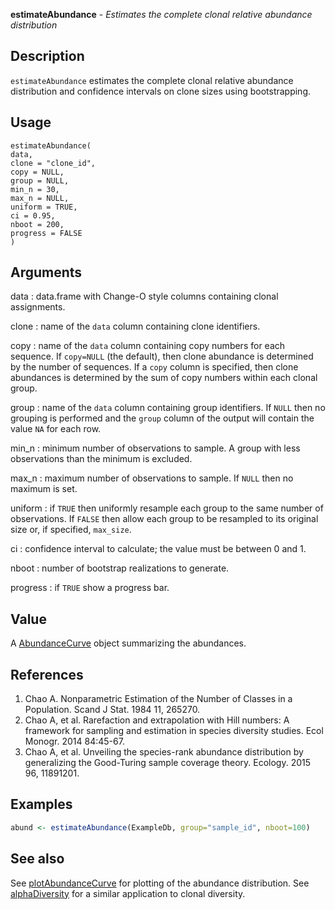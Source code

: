 **estimateAbundance** - *Estimates the complete clonal relative abundance distribution*

Description
--------------------

`estimateAbundance` estimates the complete clonal relative abundance distribution 
and confidence intervals on clone sizes using bootstrapping.


Usage
--------------------
```
estimateAbundance(
data,
clone = "clone_id",
copy = NULL,
group = NULL,
min_n = 30,
max_n = NULL,
uniform = TRUE,
ci = 0.95,
nboot = 200,
progress = FALSE
)
```

Arguments
-------------------

data
:   data.frame with Change-O style columns containing clonal assignments.

clone
:   name of the `data` column containing clone identifiers.

copy
:   name of the `data` column containing copy numbers for each 
sequence. If `copy=NULL` (the default), then clone abundance
is determined by the number of sequences. If a `copy` column
is specified, then clone abundances is determined by the sum of 
copy numbers within each clonal group.

group
:   name of the `data` column containing group identifiers. 
If `NULL` then no grouping is performed and the `group` 
column of the output will contain the value `NA` for each row.

min_n
:   minimum number of observations to sample.
A group with less observations than the minimum is excluded.

max_n
:   maximum number of observations to sample. If `NULL` then no 
maximum is set.

uniform
:   if `TRUE` then uniformly resample each group to the same 
number of observations. If `FALSE` then allow each group to
be resampled to its original size or, if specified, `max_size`.

ci
:   confidence interval to calculate; the value must be between 0 and 1.

nboot
:   number of bootstrap realizations to generate.

progress
:   if `TRUE` show a progress bar.




Value
-------------------

A [AbundanceCurve](AbundanceCurve-class.md) object summarizing the abundances.


References
-------------------


1. Chao A. Nonparametric Estimation of the Number of Classes in a Population. 
Scand J Stat. 1984 11, 265270.
1. Chao A, et al. Rarefaction and extrapolation with Hill numbers: 
A framework for sampling and estimation in species diversity studies. 
Ecol Monogr. 2014 84:45-67.
1. Chao A, et al. Unveiling the species-rank abundance distribution by 
generalizing the Good-Turing sample coverage theory. 
Ecology. 2015 96, 11891201.




Examples
-------------------

```R
abund <- estimateAbundance(ExampleDb, group="sample_id", nboot=100)

```



See also
-------------------

See [plotAbundanceCurve](plotAbundanceCurve.md) for plotting of the abundance distribution.
See [alphaDiversity](alphaDiversity.md) for a similar application to clonal diversity.






